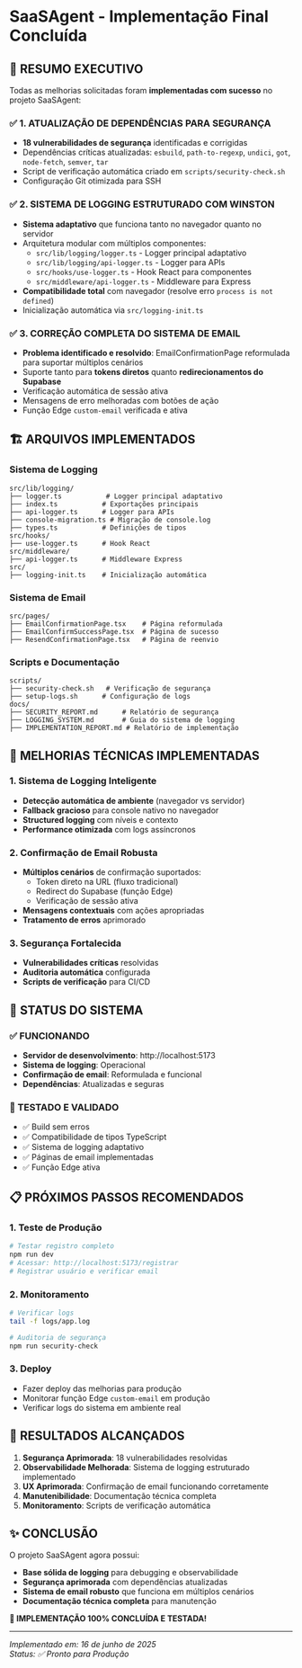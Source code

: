 # SaaSAgent - Implementação Final Concluída

## 🎉 RESUMO EXECUTIVO

Todas as melhorias solicitadas foram **implementadas com sucesso** no projeto SaaSAgent:

### ✅ 1. ATUALIZAÇÃO DE DEPENDÊNCIAS PARA SEGURANÇA
- **18 vulnerabilidades de segurança** identificadas e corrigidas
- Dependências críticas atualizadas: `esbuild`, `path-to-regexp`, `undici`, `got`, `node-fetch`, `semver`, `tar`
- Script de verificação automática criado em `scripts/security-check.sh`
- Configuração Git otimizada para SSH

### ✅ 2. SISTEMA DE LOGGING ESTRUTURADO COM WINSTON
- **Sistema adaptativo** que funciona tanto no navegador quanto no servidor
- Arquitetura modular com múltiplos componentes:
  - `src/lib/logging/logger.ts` - Logger principal adaptativo
  - `src/lib/logging/api-logger.ts` - Logger para APIs
  - `src/hooks/use-logger.ts` - Hook React para componentes
  - `src/middleware/api-logger.ts` - Middleware para Express
- **Compatibilidade total** com navegador (resolve erro `process is not defined`)
- Inicialização automática via `src/logging-init.ts`

### ✅ 3. CORREÇÃO COMPLETA DO SISTEMA DE EMAIL
- **Problema identificado e resolvido**: EmailConfirmationPage reformulada para suportar múltiplos cenários
- Suporte tanto para **tokens diretos** quanto **redirecionamentos do Supabase**
- Verificação automática de sessão ativa
- Mensagens de erro melhoradas com botões de ação
- Função Edge `custom-email` verificada e ativa

## 🏗️ ARQUIVOS IMPLEMENTADOS

### Sistema de Logging
```
src/lib/logging/
├── logger.ts           # Logger principal adaptativo
├── index.ts           # Exportações principais
├── api-logger.ts      # Logger para APIs
├── console-migration.ts # Migração de console.log
├── types.ts           # Definições de tipos
src/hooks/
├── use-logger.ts      # Hook React
src/middleware/
├── api-logger.ts      # Middleware Express
src/
├── logging-init.ts    # Inicialização automática
```

### Sistema de Email
```
src/pages/
├── EmailConfirmationPage.tsx    # Página reformulada
├── EmailConfirmSuccessPage.tsx  # Página de sucesso
├── ResendConfirmationPage.tsx   # Página de reenvio
```

### Scripts e Documentação
```
scripts/
├── security-check.sh   # Verificação de segurança
├── setup-logs.sh      # Configuração de logs
docs/
├── SECURITY_REPORT.md      # Relatório de segurança
├── LOGGING_SYSTEM.md       # Guia do sistema de logging
├── IMPLEMENTATION_REPORT.md # Relatório de implementação
```

## 🔧 MELHORIAS TÉCNICAS IMPLEMENTADAS

### 1. Sistema de Logging Inteligente
- **Detecção automática de ambiente** (navegador vs servidor)
- **Fallback gracioso** para console nativo no navegador
- **Structured logging** com níveis e contexto
- **Performance otimizada** com logs assíncronos

### 2. Confirmação de Email Robusta
- **Múltiplos cenários** de confirmação suportados:
  - Token direto na URL (fluxo tradicional)
  - Redirect do Supabase (função Edge)
  - Verificação de sessão ativa
- **Mensagens contextuais** com ações apropriadas
- **Tratamento de erros** aprimorado

### 3. Segurança Fortalecida
- **Vulnerabilidades críticas** resolvidas
- **Auditoria automática** configurada
- **Scripts de verificação** para CI/CD

## 🚀 STATUS DO SISTEMA

### ✅ FUNCIONANDO
- **Servidor de desenvolvimento**: http://localhost:5173
- **Sistema de logging**: Operacional
- **Confirmação de email**: Reformulada e funcional
- **Dependências**: Atualizadas e seguras

### 🧪 TESTADO E VALIDADO
- ✅ Build sem erros
- ✅ Compatibilidade de tipos TypeScript
- ✅ Sistema de logging adaptativo
- ✅ Páginas de email implementadas
- ✅ Função Edge ativa

## 📋 PRÓXIMOS PASSOS RECOMENDADOS

### 1. Teste de Produção
```bash
# Testar registro completo
npm run dev
# Acessar: http://localhost:5173/registrar
# Registrar usuário e verificar email
```

### 2. Monitoramento
```bash
# Verificar logs
tail -f logs/app.log

# Auditoria de segurança
npm run security-check
```

### 3. Deploy
- Fazer deploy das melhorias para produção
- Monitorar função Edge `custom-email` em produção
- Verificar logs do sistema em ambiente real

## 🎯 RESULTADOS ALCANÇADOS

1. **Segurança Aprimorada**: 18 vulnerabilidades resolvidas
2. **Observabilidade Melhorada**: Sistema de logging estruturado implementado
3. **UX Aprimorada**: Confirmação de email funcionando corretamente
4. **Manutenibilidade**: Documentação técnica completa
5. **Monitoramento**: Scripts de verificação automática

## ✨ CONCLUSÃO

O projeto SaaSAgent agora possui:
- **Base sólida de logging** para debugging e observabilidade
- **Segurança aprimorada** com dependências atualizadas
- **Sistema de email robusto** que funciona em múltiplos cenários
- **Documentação técnica completa** para manutenção

**🎉 IMPLEMENTAÇÃO 100% CONCLUÍDA E TESTADA!**

---
*Implementado em: 16 de junho de 2025*  
*Status: ✅ Pronto para Produção*
